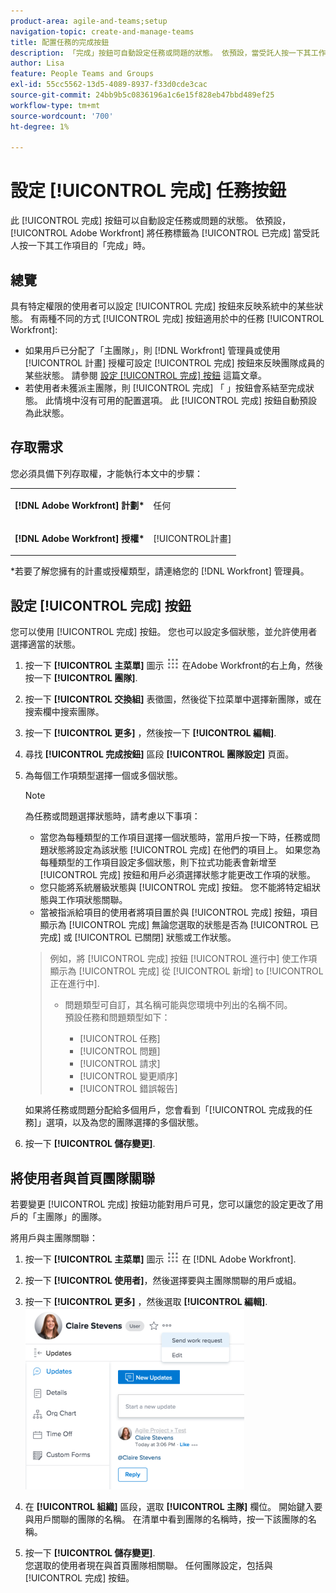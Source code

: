 ```yaml
---
product-area: agile-and-teams;setup
navigation-topic: create-and-manage-teams
title: 配置任務的完成按鈕
description: 「完成」按鈕可自動設定任務或問題的狀態。 依預設，當受託人按一下其工作項目的「完成」時，Adobe Workfront會將任務標示為「完成」。
author: Lisa
feature: People Teams and Groups
exl-id: 55cc5562-13d5-4089-8937-f33d0cde3cac
source-git-commit: 24bb9b5c0836196a1c6e15f828eb47bbd489ef25
workflow-type: tm+mt
source-wordcount: '700'
ht-degree: 1%

---
```


# 設定 [!UICONTROL 完成] 任務按鈕

此 [!UICONTROL 完成] 按鈕可以自動設定任務或問題的狀態。 依預設， [!UICONTROL Adobe Workfront] 將任務標籤為 [!UICONTROL 已完成] 當受託人按一下其工作項目的「完成」時。

## 總覽

具有特定權限的使用者可以設定 [!UICONTROL 完成] 按鈕來反映系統中的某些狀態。 有兩種不同的方式 [!UICONTROL 完成] 按鈕適用於中的任務 [!UICONTROL Workfront]:

* 如果用戶已分配了「主團隊」，則 [!DNL Workfront] 管理員或使用 [!UICONTROL 計畫] 授權可設定 [!UICONTROL 完成] 按鈕來反映團隊成員的某些狀態。 請參閱 [設定 [!UICONTROL 完成] 按鈕](#configure-the-uicontrol-done-button-for-a-team) 這篇文章。
* 若使用者未獲派主團隊，則 [!UICONTROL 完成] 「 」按鈕會系結至完成狀態。 此情境中沒有可用的配置選項。 此 [!UICONTROL 完成] 按鈕自動預設為此狀態。

## 存取需求

您必須具備下列存取權，才能執行本文中的步驟：

<table style="table-layout:auto"> 
 <col> 
 </col> 
 <col> 
 </col> 
 <tbody> 
  <tr> 
   <td role="rowheader"><strong>[!DNL Adobe Workfront] 計劃*</strong></td> 
   <td> <p>任何</p> </td> 
  </tr> 
  <tr> 
   <td role="rowheader"><strong>[!DNL Adobe Workfront] 授權*</strong></td> 
   <td> <p>[!UICONTROL計畫] </p> </td> 
  </tr> 
 </tbody> 
</table>

&#42;若要了解您擁有的計畫或授權類型，請連絡您的 [!DNL Workfront] 管理員。

## 設定 [!UICONTROL 完成] 按鈕

您可以使用 [!UICONTROL 完成] 按鈕。 您也可以設定多個狀態，並允許使用者選擇適當的狀態。

1. 按一下 **[!UICONTROL 主菜單]** 圖示 ![](assets/main-menu-icon.png) 在Adobe Workfront的右上角，然後按一下 **[!UICONTROL 團隊]**.

1. 按一下 **[!UICONTROL 交換組]** 表徵圖，然後從下拉菜單中選擇新團隊，或在搜索欄中搜索團隊。
1. 按一下 **[!UICONTROL 更多]** ，然後按一下 **[!UICONTROL 編輯]**.
1. 尋找 **[!UICONTROL 完成按鈕]** 區段 **[!UICONTROL 團隊設定]** 頁面。

1. 為每個工作項類型選擇一個或多個狀態。

   >[!NOTE]
   >
   >為任務或問題選擇狀態時，請考慮以下事項：
   >
   >* 當您為每種類型的工作項目選擇一個狀態時，當用戶按一下時，任務或問題狀態將設定為該狀態 [!UICONTROL 完成] 在他們的項目上。 如果您為每種類型的工作項目設定多個狀態，則下拉式功能表會新增至 [!UICONTROL 完成] 按鈕和用戶必須選擇狀態才能更改工作項的狀態。
   >* 您只能將系統層級狀態與 [!UICONTROL 完成] 按鈕。 您不能將特定組狀態與工作項狀態關聯。
   >* 當被指派給項目的使用者將項目置於與 [!UICONTROL 完成] 按鈕，項目顯示為 [!UICONTROL 完成] 無論您選取的狀態是否為 [!UICONTROL 已完成] 或 [!UICONTROL 已關閉] 狀態或工作狀態。

   >   
   >   
   >  例如，將 [!UICONTROL 完成] 按鈕 [!UICONTROL 進行中] 使工作項顯示為 [!UICONTROL 完成] 從 [!UICONTROL 新增] to [!UICONTROL 正在進行中].
   >   
   >* 問題類型可自訂，其名稱可能與您環境中列出的名稱不同。\
      >  預設任務和問題類型如下：
      >     
      >   * [!UICONTROL 任務]
      >   * [!UICONTROL 問題]
      >   * [!UICONTROL 請求]
      >   * [!UICONTROL 變更順序]
      >   * [!UICONTROL 錯誤報告]


   如果將任務或問題分配給多個用戶，您會看到「[!UICONTROL 完成我的任務]」選項，以及為您的團隊選擇的多個狀態。

1. 按一下 **[!UICONTROL 儲存變更]**.

## 將使用者與首頁團隊關聯

若要變更 [!UICONTROL 完成] 按鈕功能對用戶可見，您可以讓您的設定更改了用戶的「主團隊」的團隊。

將用戶與主團隊關聯：

1. 按一下 **[!UICONTROL 主菜單]** 圖示 ![](assets/main-menu-icon.png) 在 [!DNL Adobe Workfront].

1. 按一下 **[!UICONTROL 使用者]**，然後選擇要與主團隊關聯的用戶或組。
1. 按一下 **[!UICONTROL 更多]** ，然後選取 **[!UICONTROL 編輯]**.\
   ![](assets/user-settings-nwe-350x291.png)

1. 在 **[!UICONTROL 組織]** 區段，選取 **[!UICONTROL 主隊]** 欄位。 開始鍵入要與用戶關聯的團隊的名稱。 在清單中看到團隊的名稱時，按一下該團隊的名稱。

1. 按一下 **[!UICONTROL 儲存變更]**.\
   您選取的使用者現在與首頁團隊相關聯。
任何團隊設定，包括與 [!UICONTROL 完成] 按鈕。
